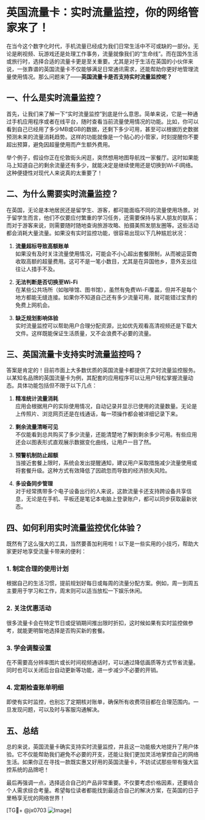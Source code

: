 # 英国流量卡：实时流量监控，你的网络管家来了！

在当今这个数字化时代，手机流量已经成为我们日常生活中不可或缺的一部分。无论是刷视频、玩游戏还是处理工作事务，流量就像我们的“生命线”。而在国外生活或旅行时，选择合适的流量卡更是至关重要。尤其是对于生活在英国的小伙伴来说，一张靠谱的英国流量卡不仅能够满足日常通讯需求，还能帮助你更好地管理流量使用情况。那么问题来了——**英国流量卡是否支持实时流量监控呢？**

## 一、什么是实时流量监控？

首先，让我们来了解一下“实时流量监控”到底是什么意思。简单来说，它是一种通过手机应用程序或者在线平台，随时查看当前流量使用情况的功能。比如，你可以看到自己已经用了多少MB或GB的数据，还剩下多少可用，甚至可以根据历史数据预测未来的流量消耗趋势。这样的功能就像是一个贴心的小管家，时刻提醒你不要超出预算，避免因超量使用而产生额外费用。

举个例子，假设你正在伦敦街头闲逛，突然想用地图导航找一家餐厅。这时如果能马上知道自己的剩余流量还有多少，就能决定是继续使用还是切换到Wi-Fi网络。这种便捷性对现代人来说真的太重要了！

## 二、为什么需要实时流量监控？

在英国，无论是本地居民还是留学生、游客，都可能面临不同的流量使用场景。对于留学生而言，他们不仅要应付繁重的学习任务，还需要保持与家人朋友的联系；而对于游客来说，则需要随时随地查询旅游攻略、拍摄美照发朋友圈等。这些活动都会消耗大量流量。如果没有实时监控功能，很容易出现以下几种尴尬状况：

1. **流量超标导致高额账单**  
   如果没有及时关注流量使用情况，可能会不小心超出套餐限制，从而被运营商收取高额的超量费用。这可不是一笔小数目，尤其是在异国他乡，意外支出往往让人措手不及。

2. **无法判断是否切换至Wi-Fi**  
   在某些公共场所（如咖啡馆、图书馆），虽然有免费Wi-Fi覆盖，但并不是每个地方都能无缝连接。如果你不知道自己还有多少流量可用，就可能错过宝贵的免费上网机会。

3. **缺乏规划影响体验**  
   实时流量监控可以帮助用户合理分配资源，比如优先观看高清视频还是下载大文件。这样既能保证生活质量，又不会浪费不必要的流量。

## 三、英国流量卡支持实时流量监控吗？

答案是肯定的！目前市面上大多数优质的英国流量卡都提供了实时流量监控服务。以某知名品牌的英国流量卡为例，其配套的应用程序可以让用户轻松掌握流量动态。具体功能包括但不限于以下几点：

1. **精准统计流量消耗**  
   应用会根据用户的实际使用情况，自动记录并显示已使用的流量数量。无论是上传照片、浏览网页还是在线通话，每一项操作都会被详细记录下来。

2. **剩余流量清晰可见**  
   不仅能看到总共购买了多少流量，还能清楚地了解到剩余多少可用。有些应用还会以图表形式直观展示数据变化曲线，让用户一目了然。

3. **预警机制防止超额**  
   当接近套餐上限时，系统会发出提醒通知，建议用户采取措施减少流量使用或将套餐升级。这种方式有效降低了因疏忽而导致的经济损失风险。

4. **多设备同步管理**  
   对于经常携带多个电子设备出行的人来说，这款流量卡还支持跨设备共享信息，无论是在手机、平板还是笔记本电脑上登录账户，都可以同步获取最新状态。

## 四、如何利用实时流量监控优化体验？

既然有了这么强大的工具，当然要善加利用啦！以下是一些实用的小技巧，帮助大家更好地享受流量卡带来的便利：

### 1. 制定合理的使用计划  
根据自己的生活习惯，提前规划好每日或每周的流量分配方案。例如，周一到周五主要用于学习和工作，周末则可以适当放松一下娱乐休闲。

### 2. 关注优惠活动  
很多流量卡会在特定节日或促销期间推出限时折扣，这时候如果有实时监控做参考，就能更明智地选择是否购买新的套餐。

### 3. 学会调整设置  
在不需要高分辨率图片或长时间视频通话时，可以通过降低画质等方式节省流量。同时也可以关闭后台自动更新等功能，进一步减少不必要的开销。

### 4. 定期检查账单明细  
即使有实时监控，也别忘了定期核对账单，确保所有收费项目都在合理范围内。一旦发现问题，可以及时与客服沟通解决。

## 五、总结

总的来说，英国流量卡确实支持实时流量监控，并且这一功能极大地提升了用户体验。它不仅能帮助我们避免不必要的开支，还能让我们更加灵活地掌控自己的网络生活。如果你正在寻找一款既实惠又好用的英国流量卡，不妨试试那些带有强大监控系统的品牌吧！

最后再强调一点，选择适合自己的产品非常重要。不仅要考虑价格因素，还要结合个人需求综合考量。希望每位读者都能找到最适合自己的解决方案，在英国的日子里畅享无忧的网络世界！

[TG💪+ @jx0703 ![Image](https://github.com/user-attachments/assets/dbca1d08-cadb-493c-b0ec-ad6f7a83f270)]